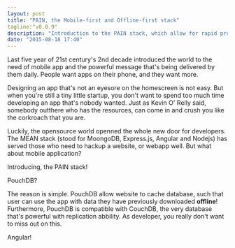 ```yaml
---
layout: post
title: "PAIN, the Mobile-first and Offline-first stack"
tagline:"v0.0.9"
description: "Introduction to the PAIN stack, which allow for rapid prototyping of client-side mobile app as well as minimal server side task. PAIN stands for PouchDB, Angular, Ionic and Nodejs."
date: "2015-08-18 17:40"
---
```


Last five year of 21st century's 2nd decade introduced the world to the need of mobile app and the powerful message that's being delivered by them daily. People want apps on their phone, and they want more.

Designing an app that's not an eyesore on the homescreen is not easy. But when you're still a tiny little startup, you don't want to spend too much time developing an app that's nobody wanted. Just as Kevin O' Relly said, somebody outthere who has the resources, can come in and crush you like the corkroach that you are.

Luckily, the opensource world openned the whole new door for developers. The MEAN stack (stood for MoongoDB, Express.js, Angular and Nodejs) has served those who need to hackup a website, or webapp well. But what about mobile application?

Introducing, the PAIN stack!

PouchDB?

The reason is simple. PouchDB allow website to cache database, such that user can use the app with data they have previously downloaded **offline**! Furthermore, PouchDB is compatible with CouchDB, the very database that's powerful with replication abbility. As developer, you really don't want to miss out on this.

Angular!
